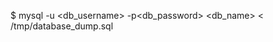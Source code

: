 <!-- post: 1970-09-26-manage-backups_mysql-database -->


$ mysql -u &#60;db_username&#62; -p&#60;db_password&#62; &#60;db_name&#62; &#60; /tmp/database_dump.sql
